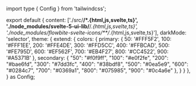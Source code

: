import type { Config } from 'tailwindcss';

export default {
	content: ['./src/**/*.{html,js,svelte,ts}', './node_modules/svelte-5-ui-lib/**/*.{html,js,svelte,ts}', './node_modules/flowbite-svelte-icons/**/*.{html,js,svelte,ts}'],
  darkMode: 'selector',
	theme: {
		extend: {
      colors: {
        primary: { 50: '#FFF5F2', 100: '#FFF1EE', 200: '#FFE4DE', 300: '#FFD5CC', 400: '#FFBCAD', 500: '#FE795D', 600: '#EF562F', 700: '#EB4F27', 800: '#CC4522', 900: '#A5371B' },
        secondary: { "50": "#f0f9ff", "100": "#e0f2fe", "200": "#bae6fd", "300": "#7dd3fc", "400": "#38bdf8", "500": "#0ea5e9", "600": "#0284c7", "700": "#0369a1", "800": "#075985", "900": "#0c4a6e" },
      }
    }
	},
} as Config;